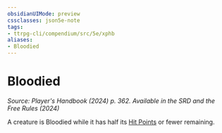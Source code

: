 ```yaml
---
obsidianUIMode: preview
cssclasses: json5e-note
tags:
- ttrpg-cli/compendium/src/5e/xphb
aliases:
- Bloodied
---
```

# Bloodied
*Source: Player's Handbook (2024) p. 362. Available in the <span title='Systems Reference Document (5.2)'>SRD</span> and the Free Rules (2024)* 

A creature is Bloodied while it has half its [Hit Points](/3-Mechanics/CLI/variant-rules/hit-points-xphb.md) or fewer remaining.